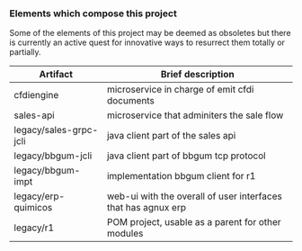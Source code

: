 ### Elements which compose this project

Some of the elements of this project may be deemed as obsoletes but there is currently an active quest for innovative ways to resurrect them totally or partially.

| Artifact | Brief description |
| ------ | ------ |
| cfdiengine | microservice in charge of emit cfdi documents |
| sales-api | microservice that adminiters the sale flow |
| legacy/sales-grpc-jcli | java client part of the sales api |
| legacy/bbgum-jcli | java client part of bbgum tcp protocol |
| legacy/bbgum-impt | implementation bbgum client for r1 | 
| legacy/erp-quimicos | web-ui with the overall of user interfaces that has agnux erp |
| legacy/r1           | POM project, usable as a parent for other modules |
